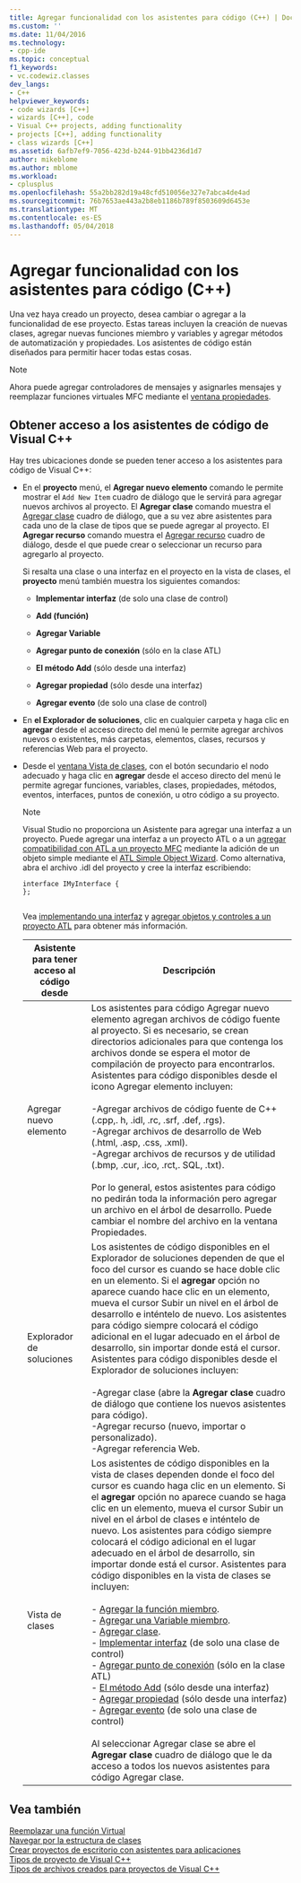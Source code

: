 ```yaml
---
title: Agregar funcionalidad con los asistentes para código (C++) | Documentos de Microsoft
ms.custom: ''
ms.date: 11/04/2016
ms.technology:
- cpp-ide
ms.topic: conceptual
f1_keywords:
- vc.codewiz.classes
dev_langs:
- C++
helpviewer_keywords:
- code wizards [C++]
- wizards [C++], code
- Visual C++ projects, adding functionality
- projects [C++], adding functionality
- class wizards [C++]
ms.assetid: 6afb7ef9-7056-423d-b244-91bb4236d1d7
author: mikeblome
ms.author: mblome
ms.workload:
- cplusplus
ms.openlocfilehash: 55a2bb282d19a48cfd510056e327e7abca4de4ad
ms.sourcegitcommit: 76b7653ae443a2b8eb1186b789f8503609d6453e
ms.translationtype: MT
ms.contentlocale: es-ES
ms.lasthandoff: 05/04/2018
---
```

# <a name="adding-functionality-with-code-wizards-c"></a>Agregar funcionalidad con los asistentes para código (C++)
Una vez haya creado un proyecto, desea cambiar o agregar a la funcionalidad de ese proyecto. Estas tareas incluyen la creación de nuevas clases, agregar nuevas funciones miembro y variables y agregar métodos de automatización y propiedades. Los asistentes de código están diseñados para permitir hacer todas estas cosas.  
  
> [!NOTE]
>  Ahora puede agregar controladores de mensajes y asignarles mensajes y reemplazar funciones virtuales MFC mediante el [ventana propiedades](/visualstudio/ide/reference/properties-window).  
  
## <a name="accessing-visual-c-code-wizards"></a>Obtener acceso a los asistentes de código de Visual C++  
 Hay tres ubicaciones donde se pueden tener acceso a los asistentes para código de Visual C++:  
  
-   En el **proyecto** menú, el **Agregar nuevo elemento** comando le permite mostrar el `Add New Item` cuadro de diálogo que le servirá para agregar nuevos archivos al proyecto. El **Agregar clase** comando muestra el [Agregar clase](../ide/add-class-dialog-box.md) cuadro de diálogo, que a su vez abre asistentes para cada uno de la clase de tipos que se puede agregar al proyecto. El **Agregar recurso** comando muestra el [Agregar recurso](../windows/add-resource-dialog-box.md) cuadro de diálogo, desde el que puede crear o seleccionar un recurso para agregarlo al proyecto.  
  
     Si resalta una clase o una interfaz en el proyecto en la vista de clases, el **proyecto** menú también muestra los siguientes comandos:  
  
    -   **Implementar interfaz** (de solo una clase de control)  
  
    -   **Add (función)**  
  
    -   **Agregar Variable**  
  
    -   **Agregar punto de conexión** (sólo en la clase ATL)  
  
    -   **El método Add** (sólo desde una interfaz)  
  
    -   **Agregar propiedad** (sólo desde una interfaz)  
  
    -   **Agregar evento** (de solo una clase de control)  
  
-   En **el Explorador de soluciones**, clic en cualquier carpeta y haga clic en **agregar** desde el acceso directo del menú le permite agregar archivos nuevos o existentes, más carpetas, elementos, clases, recursos y referencias Web para el proyecto.  
  
-   Desde el [ventana Vista de clases](http://msdn.microsoft.com/en-us/8d7430a9-3e33-454c-a9e1-a85e3d2db925), con el botón secundario el nodo adecuado y haga clic en **agregar** desde el acceso directo del menú le permite agregar funciones, variables, clases, propiedades, métodos, eventos, interfaces, puntos de conexión, u otro código a su proyecto.  
  
    > [!NOTE]
    >  Visual Studio no proporciona un Asistente para agregar una interfaz a un proyecto. Puede agregar una interfaz a un proyecto ATL o a un [agregar compatibilidad con ATL a un proyecto MFC](../mfc/reference/adding-atl-support-to-your-mfc-project.md) mediante la adición de un objeto simple mediante el [ATL Simple Object Wizard](../atl/reference/atl-simple-object-wizard.md). Como alternativa, abra el archivo .idl del proyecto y cree la interfaz escribiendo:  
  
    ```  
    interface IMyInterface {  
    };  
  
    ```  
  
     Vea [implementando una interfaz](../ide/implementing-an-interface-visual-cpp.md) y [agregar objetos y controles a un proyecto ATL](../atl/reference/adding-objects-and-controls-to-an-atl-project.md) para obtener más información.  
  
    |Asistente para tener acceso al código desde|Descripción|  
    |-----------------------------|-----------------|  
    |Agregar nuevo elemento|Los asistentes para código Agregar nuevo elemento agregan archivos de código fuente al proyecto. Si es necesario, se crean directorios adicionales para que contenga los archivos donde se espera el motor de compilación de proyecto para encontrarlos. Asistentes para código disponibles desde el icono Agregar elemento incluyen:<br /><br /> -Agregar archivos de código fuente de C++ (.cpp,. h, .idl, .rc, .srf, .def, .rgs).<br />-Agregar archivos de desarrollo de Web (.html, .asp, .css, .xml).<br />-Agregar archivos de recursos y de utilidad (.bmp, .cur, .ico, .rct,. SQL, .txt).<br /><br /> Por lo general, estos asistentes para código no pedirán toda la información pero agregar un archivo en el árbol de desarrollo. Puede cambiar el nombre del archivo en la ventana Propiedades.|  
    |Explorador de soluciones|Los asistentes de código disponibles en el Explorador de soluciones dependen de que el foco del cursor es cuando se hace doble clic en un elemento. Si el **agregar** opción no aparece cuando hace clic en un elemento, mueva el cursor Subir un nivel en el árbol de desarrollo e inténtelo de nuevo. Los asistentes para código siempre colocará el código adicional en el lugar adecuado en el árbol de desarrollo, sin importar donde está el cursor. Asistentes para código disponibles desde el Explorador de soluciones incluyen:<br /><br /> -Agregar clase (abre la **Agregar clase** cuadro de diálogo que contiene los nuevos asistentes para código).<br />-Agregar recurso (nuevo, importar o personalizado).<br />-Agregar referencia Web.|  
    |Vista de clases|Los asistentes de código disponibles en la vista de clases dependen donde el foco del cursor es cuando haga clic en un elemento. Si el **agregar** opción no aparece cuando se haga clic en un elemento, mueva el cursor Subir un nivel en el árbol de clases e inténtelo de nuevo. Los asistentes para código siempre colocará el código adicional en el lugar adecuado en el árbol de desarrollo, sin importar donde está el cursor. Asistentes para código disponibles en la vista de clases se incluyen:<br /><br /> -   [Agregar la función miembro](../ide/adding-a-member-function-visual-cpp.md).<br />-   [Agregar una Variable miembro](../ide/adding-a-member-variable-visual-cpp.md).<br />-   [Agregar clase](../ide/adding-a-class-visual-cpp.md).<br />-   [Implementar interfaz](../ide/implement-interface-wizard.md) (de solo una clase de control)<br />-   [Agregar punto de conexión](../ide/implement-connection-point-wizard.md) (sólo en la clase ATL)<br />-   [El método Add](../ide/add-method-wizard.md) (sólo desde una interfaz)<br />-   [Agregar propiedad](../ide/names-add-property-wizard.md) (sólo desde una interfaz)<br />-   [Agregar evento](../ide/add-event-wizard.md) (de solo una clase de control)<br /><br /> Al seleccionar Agregar clase se abre el **Agregar clase** cuadro de diálogo que le da acceso a todos los nuevos asistentes para código Agregar clase.|  
  
## <a name="see-also"></a>Vea también  
 [Reemplazar una función Virtual](../ide/overriding-a-virtual-function-visual-cpp.md)   
 [Navegar por la estructura de clases](../ide/navigating-the-class-structure-visual-cpp.md)   
 [Crear proyectos de escritorio con asistentes para aplicaciones](../ide/creating-desktop-projects-by-using-application-wizards.md)   
 [Tipos de proyecto de Visual C++](../ide/visual-cpp-project-types.md)   
 [Tipos de archivos creados para proyectos de Visual C++](../ide/file-types-created-for-visual-cpp-projects.md)